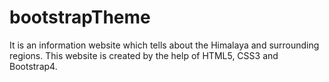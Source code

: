 # bootstrapTheme
It is an information website which tells about the Himalaya and surrounding regions. This website is created by the help of HTML5, CSS3 and Bootstrap4. 
